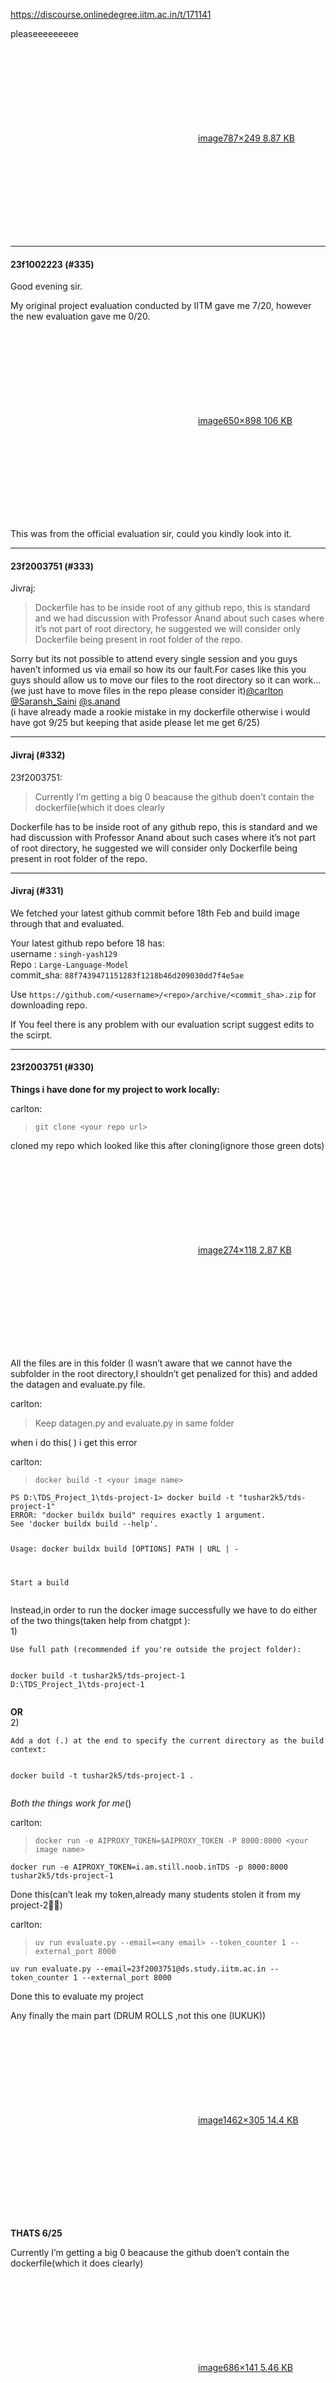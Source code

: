 https://discourse.onlinedegree.iitm.ac.in/t/171141

pleaseeeeeeeee</p>
<p><div class="lightbox-wrapper"><a class="lightbox" data-download-href="/uploads/short-url/1nnIu71aAEAWmgX7JASmZ6W1Em9.png?dl=1" href="https://europe1.discourse-cdn.com/flex013/uploads/iitm/original/3X/0/9/09a6d31fb7df32c7cd6ef945bb25dfce03707a15.png" rel="noopener nofollow ugc" title="image"><div class="meta"><svg aria-hidden="true" class="fa d-icon d-icon-far-image svg-icon"><use href="#far-image"></use></svg><span class="filename">image</span><span class="informations">787×249 8.87 KB</span><svg aria-hidden="true" class="fa d-icon d-icon-discourse-expand svg-icon"><use href="#discourse-expand"></use></svg></div></a></div></p><hr>

<h4>23f1002223 (#335)</h4>
<p>Good evening sir.</p>
<p>My original project evaluation conducted by IITM gave me 7/20, however the new evaluation gave me 0/20.</p>
<p><div class="lightbox-wrapper"><a class="lightbox" data-download-href="/uploads/short-url/tb883n42c5TMle3vrZL5uPPvaBx.png?dl=1" href="https://europe1.discourse-cdn.com/flex013/uploads/iitm/original/3X/c/c/cc8129304f5afb06949f9302d76a9676ce4dea17.png" rel="noopener nofollow ugc" title="image"><div class="meta"><svg aria-hidden="true" class="fa d-icon d-icon-far-image svg-icon"><use href="#far-image"></use></svg><span class="filename">image</span><span class="informations">650×898 106 KB</span><svg aria-hidden="true" class="fa d-icon d-icon-discourse-expand svg-icon"><use href="#discourse-expand"></use></svg></div></a></div></p>
<p>This was from the official evaluation sir, could you kindly look into it.</p><hr>

<h4>23f2003751 (#333)</h4>
<aside class="quote group-ds-students" data-post="332" data-topic="171141" data-username="Jivraj">
<div class="title">
<div class="quote-controls"></div>
 Jivraj:</div>
<blockquote>
<p>Dockerfile has to be inside root of any github repo, this is standard and we had discussion with Professor Anand about such cases where it’s not part of root directory, he suggested we will consider only Dockerfile being present in root folder of the repo.</p>
</blockquote>
</aside>
<p>Sorry but its not possible to attend every single session and you guys haven’t informed us via email so how its our fault.For cases like this you guys should allow us to move our files to the root directory so it can work…(we just have to move files  in the repo please consider it)<a class="mention" href="/u/carlton">@carlton</a> <a class="mention" href="/u/saransh_saini">@Saransh_Saini</a> <a class="mention" href="/u/s.anand">@s.anand</a><br/>
(i have already made a rookie mistake in my dockerfile otherwise i would have got 9/25 but keeping that aside please let me get 6/25)<br/>
 </p><hr>

<h4>Jivraj (#332)</h4>
<aside class="quote group-ds-students" data-post="330" data-topic="171141" data-username="23f2003751">
<div class="title">
<div class="quote-controls"></div>
 23f2003751:</div>
<blockquote>
<p>Currently I’m getting a big 0 beacause the github doen’t contain the dockerfile(which it does clearly</p>
</blockquote>
</aside>
<p>Dockerfile has to be inside root of any github repo, this is standard and we had discussion with Professor Anand about such cases where it’s not part of root directory, he suggested we will consider only Dockerfile being present in root folder of the repo.</p><hr>

<h4>Jivraj (#331)</h4>
<p>We fetched your latest github commit before 18th Feb and build image through that and evaluated.</p>
<p>Your latest github repo before 18 has:<br/>
username : <code>singh-yash129</code><br/>
Repo : <code>Large-Language-Model</code><br/>
commit_sha: <code>88f7439471151283f1218b46d209030dd7f4e5ae</code></p>
<p>Use <code>https://github.com/&lt;username&gt;/&lt;repo&gt;/archive/&lt;commit_sha&gt;.zip</code> for downloading repo.</p>
<p>If You feel there is any problem with our evaluation script suggest edits to the scirpt.</p><hr>

<h4>23f2003751 (#330)</h4>
<p><strong>Things i have done for my project to work locally:</strong></p>
<aside class="quote group-ds-students" data-post="316" data-topic="171141" data-username="carlton">
<div class="title">
<div class="quote-controls"></div>
 carlton:</div>
<blockquote>
<p><code>git clone &lt;your repo url&gt;</code></p>
</blockquote>
</aside>
<p>cloned my repo which looked like this after cloning(ignore those green dots)<br/>
<div class="lightbox-wrapper"><a class="lightbox" data-download-href="/uploads/short-url/bCYFeHxVzBnl2fAh3CxgzgJ8Xdw.png?dl=1" href="https://europe1.discourse-cdn.com/flex013/uploads/iitm/original/3X/5/1/517fe247c71c06f80741f22983662ba012749382.png" rel="noopener nofollow ugc" title="image"><div class="meta"><svg aria-hidden="true" class="fa d-icon d-icon-far-image svg-icon"><use href="#far-image"></use></svg><span class="filename">image</span><span class="informations">274×118 2.87 KB</span><svg aria-hidden="true" class="fa d-icon d-icon-discourse-expand svg-icon"><use href="#discourse-expand"></use></svg></div></a></div></p>
<p>All the files are  in this folder (I wasn’t aware that we cannot have the subfolder in the root directory,I shouldn’t get penalized for this) and added the datagen and evaluate.py file.</p>
<aside class="quote group-ds-students" data-post="316" data-topic="171141" data-username="carlton">
<div class="title">
<div class="quote-controls"></div>
 carlton:</div>
<blockquote>
<p>Keep datagen.py and evaluate.py in same folder</p>
</blockquote>
</aside>
<p>when i do this( ) i get this error</p>
<aside class="quote group-ds-students" data-post="316" data-topic="171141" data-username="carlton">
<div class="title">
<div class="quote-controls"></div>
 carlton:</div>
<blockquote>
<p><code>docker build -t &lt;your image name&gt;</code></p>
</blockquote>
</aside>
<pre><code class="lang-auto">PS D:\TDS_Project_1\tds-project-1&gt; docker build -t "tushar2k5/tds-project-1"                                                                 
ERROR: "docker buildx build" requires exactly 1 argument.
See 'docker buildx build --help'.

Usage:  docker buildx build [OPTIONS] PATH | URL | -

Start a build
</code></pre>
<p>Instead,in order to run the docker image successfully  we have to do either of the two things(taken help from chatgpt ):<br/>
1)</p>
<pre><code class="lang-auto">Use full path (recommended if you're outside the project folder):

docker build -t tushar2k5/tds-project-1 D:\TDS_Project_1\tds-project-1
</code></pre>
<p><strong>OR</strong><br/>
2)</p>
<pre><code class="lang-auto">Add a dot (.) at the end to specify the current directory as the build context:

docker build -t tushar2k5/tds-project-1 .
</code></pre>
<p><em>Both the things work for me</em>()</p>
<aside class="quote group-ds-students" data-post="316" data-topic="171141" data-username="carlton">
<div class="title">
<div class="quote-controls"></div>
 carlton:</div>
<blockquote>
<p><code>docker run -e AIPROXY_TOKEN=$AIPROXY_TOKEN -P 8000:8000 &lt;your image name&gt;</code></p>
</blockquote>
</aside>
<pre><code class="lang-auto">docker run -e AIPROXY_TOKEN=i.am.still.noob.inTDS -p 8000:8000 tushar2k5/tds-project-1
</code></pre>
<p>Done this(can’t leak my token,already many students stolen it from my project-2🤦‍♂️)</p>
<aside class="quote group-ds-students" data-post="316" data-topic="171141" data-username="carlton">
<div class="title">
<div class="quote-controls"></div>
 carlton:</div>
<blockquote>
<p><code>uv run evaluate.py --email=&lt;any email&gt; --token_counter 1 --external_port 8000</code></p>
</blockquote>
</aside>
<pre><code class="lang-auto">uv run evaluate.py --email=23f2003751@ds.study.iitm.ac.in --token_counter 1 --external_port 8000 
</code></pre>
<p>Done this to evaluate my project</p>
<p>Any finally the main part (DRUM ROLLS ,not this one  (IUKUK))</p>
<p><div class="lightbox-wrapper"><a class="lightbox" data-download-href="/uploads/short-url/A19AAp90vJqY6Tc8TKnucEVq8qg.png?dl=1" href="https://europe1.discourse-cdn.com/flex013/uploads/iitm/original/3X/f/c/fc6fad6517b25106749f3c9c504cf38cc72bed3c.png" rel="noopener nofollow ugc" title="image"><div class="meta"><svg aria-hidden="true" class="fa d-icon d-icon-far-image svg-icon"><use href="#far-image"></use></svg><span class="filename">image</span><span class="informations">1462×305 14.4 KB</span><svg aria-hidden="true" class="fa d-icon d-icon-discourse-expand svg-icon"><use href="#discourse-expand"></use></svg></div></a></div></p>
<p><strong>THATS 6/25</strong></p>
<p>Currently I’m getting a big 0 beacause the github doen’t contain the dockerfile(which it does clearly)<br/>
<div class="lightbox-wrapper"><a class="lightbox" data-download-href="/uploads/short-url/cguFlhUIw1ujkDBstIwdfq9uP3T.png?dl=1" href="https://europe1.discourse-cdn.com/flex013/uploads/iitm/original/3X/5/5/55f769f57bb4a5678a20b414877b8f2dee2d7e5d.png" rel="noopener nofollow ugc" title="image"><div class="meta"><svg aria-hidden="true" class="fa d-icon d-icon-far-image svg-icon"><use href="#far-image"></use></svg><span class="filename">image</span><span class="informations">686×141 5.46 KB</span><svg aria-hidden="true" class="fa d-icon d-icon-discourse-expand svg-icon"><use href="#discourse-expand"></use></svg></div></a></div></p>
<p>Hopping to get a response from you guys,<br/>
Thanks a lot(wrote this much for first time for any course)<br/>
(PS:This course has some special place in my heart )<br/>
<a class="mention" href="/u/jivraj">@Jivraj</a> <a class="mention" href="/u/s.anand">@s.anand</a></p><hr>

<h4>21f3002112 (#329)</h4>
<p>Okay tell me one thing if I got fail in this course then in the next term, I will have not to give roe because it’s rule for every other courses.And see provide the content of tds in Indian guy youtuber because we belong to rural areas and not able to understand the accent of foreigners youtuber .